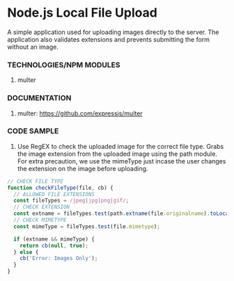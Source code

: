 # Node.js Local File Upload

A simple application used for uploading images directly to the server. The application also validates extensions and prevents submitting the form without an image.

### TECHNOLOGIES/NPM MODULES
1. multer

### DOCUMENTATION
1. multer: https://github.com/expressjs/multer

### CODE SAMPLE
1. Use RegEX to check the uploaded image for the correct file type. Grabs the image extension from the uploaded image using the path module. For extra precaution, we use the mimeType just incase the user changes the extension on the image before uploading.

```javascript
// CHECK FILE TYPE
function checkFileType(file, cb) {
  // ALLOWED FILE EXTENSIONS
  const fileTypes = /jpeg|jpg|png|gif/;
  // CHECK EXTENSION
  const extname = fileTypes.test(path.extname(file.originalname).toLocaleLowerCase());
  // CHECK MIMETYPE
  const mimeType = fileTypes.test(file.mimetype);

  if (extname && mimeType) {
    return cb(null, true);
  } else {
    cb('Error: Images Only');
  }
}
```